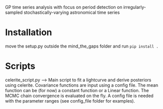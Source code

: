 GP time series analysis with focus on period detection on irregularly-sampled stochastically-varying astronomical time series

# Installation
move the setup.py outside the mind_the_gaps folder and run `pip install .`


# Scripts

celerite_script.py --> Main script to fit a lightcurve and derive posteriors using celerite. Covariance functions are input using a config file. The mean function can be (for now) a constant function or a Linear function. The MCMC chain convergence is evaluated on the fly. A config file is needed with the parameter ranges (see config_file folder for examples).



